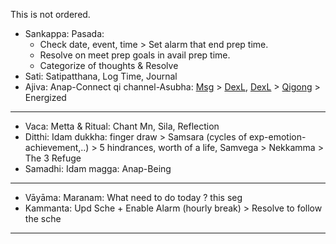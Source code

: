 This is not ordered.
+ Sankappa: Pasada:
  + Check date, event, time > Set alarm that end prep time.
  + Resolve on meet prep goals in avail prep time.
  + Categorize of thoughts & Resolve
+ Sati: Satipatthana, Log Time, Journal
+ Ajiva: Anap-Connect qi channel-Asubha: [Msg](https://github.com/ThanhNguyen24590/Body/blob/main/00.Exc_Msg.md) > [DexL](https://github.com/ThanhNguyen24590/Body/blob/main/1.1.Exc_DexL.md), [DexL](https://github.com/ThanhNguyen24590/Body/blob/main/1.2.Exc_Dex.md) > [Qigong](https://github.com/ThanhNguyen24590/Body/blob/main/2.1.Exc_Qi_5-Animalls.md) > Energized
---
+ Vaca: Metta & Ritual: Chant Mn, Sila, Reflection
+ Ditthi: Idam dukkha: finger draw > Samsara (cycles of exp-emotion-achievement,..) > 5 hindrances, worth of a life, Samvega > Nekkamma > The 3 Refuge
+ Samadhi: Idam magga: Anap-Being
---
+ Vāyāma: Maranam: What need to do today ? this seg
+ Kammanta: Upd Sche + Enable Alarm (hourly break) > Resolve to follow the sche 
---



